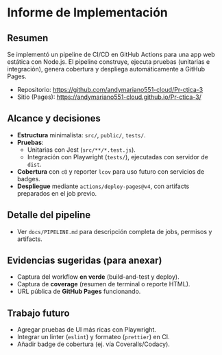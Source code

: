 # Informe de Implementación

## Resumen
Se implementó un pipeline de CI/CD en GitHub Actions para una app web estática con Node.js. El pipeline construye, ejecuta pruebas (unitarias e integración), genera cobertura y despliega automáticamente a GitHub Pages.

- Repositorio: https://github.com/andymariano551-cloud/Pr-ctica-3
- Sitio (Pages): https://andymariano551-cloud.github.io/Pr-ctica-3/

## Alcance y decisiones
- **Estructura** minimalista: `src/`, `public/`, `tests/`.
- **Pruebas**:
  - Unitarias con Jest (`src/**/*.test.js`).
  - Integración con Playwright (`tests/`), ejecutadas con servidor de `dist`.
- **Cobertura** con `c8` y reporter `lcov` para uso futuro con servicios de badges.
- **Despliegue** mediante `actions/deploy-pages@v4`, con artifacts preparados en el job previo.

## Detalle del pipeline
- Ver `docs/PIPELINE.md` para descripción completa de jobs, permisos y artifacts.

## Evidencias sugeridas (para anexar)
- Captura del workflow **en verde** (build-and-test y deploy).
- Captura de **coverage** (resumen de terminal o reporte HTML).
- URL pública de **GitHub Pages** funcionando.

## Trabajo futuro
- Agregar pruebas de UI más ricas con Playwright.
- Integrar un linter (`eslint`) y formateo (`prettier`) en CI.
- Añadir badge de cobertura (ej. vía Coveralls/Codacy).
